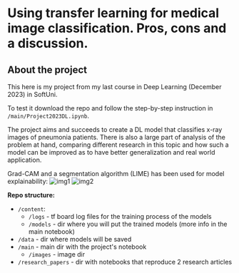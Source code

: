 # Using transfer learning for medical image classification. Pros, cons and a discussion.

## About the project
This here is my project from my last course in Deep Learning (December 2023) in SoftUni.

To test it download the repo and follow the step-by-step instruction in `/main/Project2023DL.ipynb`.

The project aims and succeeds to create a DL model that classifies x-ray images of pneumonia patients. There is also a large part of analysis of the problem at hand, comparing different research in this topic and how such a model can be improved as to have better generalization and real world application.

Grad-CAM and a segmentation algorithm (LIME) has been used for model explainability:
![img1](https://i.imgur.com/BTBq5ER.png)
![img2](https://i.imgur.com/T2VaCfN.png)

**Repo structure:**
- `/content`:
  - `/logs` - tf board log files for the training process of the models
  - `/models` - dir where you will put the trained models (more info in the main notebook)
- `/data` - dir where models will be saved
- `/main` - main dir with the project's notebook
  - `/images` - image dir
- `/research_papers` - dir with notebooks that reproduce 2 research articles
